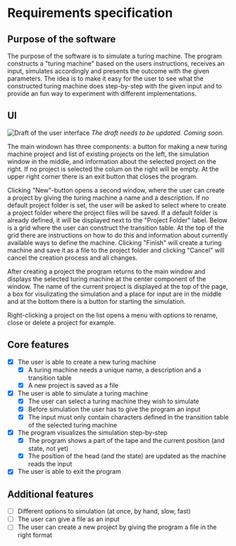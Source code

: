# Requirements specification

## Purpose of the software
The purpose of the software is to simulate a turing machine. The program constructs a "turing machine" based on the users instructions, receives an input, simulates accordingly and presents the outcome with the given parameters. The idea is to make it easy for the user to see what the constructed turing machine does step-by-step with the given input and to provide an fun way to experiment with different implementations.

## UI
![Draft of the user interface](https://github.com/pinjaw/ot-harjoitustyo/blob/master/Documentation/UIdraft.jpg)
*The draft needs to be updated. Coming soon.*

The main windown has three components: a button for making a new turing machine project and list of existing projects on the left, the simulation window in the middle, and information about the selected project on the right. If no project is selected the colum on the right will be empty. At the upper right corner there is an exit button that closes the program.

Clicking "New"-button opens a second window, where the user can create a project by giving the turing machine a name and a description. If no default project folder is set, the user will be asked to select where to create a project folder where the project files will be saved. If a default folder is already defined, it will be displayed next to the "Project Folder" label.
Below is a grid where the user can construct the transition table. At the top of the grid there are instructions on how to do this and information about currently available ways to define the machine. Clicking "Finish" will create a turing machine and save it as a file to the project folder and clicking "Cancel" will cancel the creation process and all changes.

After creating a project the program returns to the main window and displays the selected turing machine at the center component of the window. The name of the current project is displayed at the top of the page, a box for visulizating the simulation and a place for input are in the middle and at the bottom there is a button for starting the simulation.

Right-clicking a project on the list opens a menu with options to rename, close or delete a project for example.

## Core features
- [x] The user is able to create a new turing machine
  - [x] A turing machine needs a unique name, a description and a transition table
  - [x] A new project is saved as a file
- [x] The user is able to simulate a turing machine
  - [x] The user can select a turing machine they wish to simulate
  - [x] Before simulation the user has to give the program an input
  - [x] The input must only contain characters defined in the transition table of the selected turing machine
- [x] The program visualizes the simulation step-by-step
  - [x] The program shows a part of the tape and the current position (and state, not yet)
  - [x] The position of the head (and the state) are updated as the machine reads the input
- [x] The user is able to exit the program

## Additional features
- [ ] Different options to simulation (at once, by hand, slow, fast)
- [ ] The user can give a file as an input
- [ ] The user can create a new project by giving the program a file in the right format
